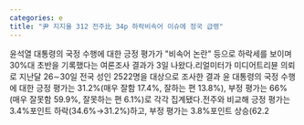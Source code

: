 ```yaml
---
categories: e
title: "尹 지지율 312 전주比 34p 하락비속어 이슈에 정국 급랭"
---
```

윤석열 대통령의 국정 수행에 대한 긍정 평가가 "비속어 논란" 등으로 하락세를 보이며 30%대 초반을 기록했다는 여론조사 결과가 3일 나왔다.리얼미터가 미디어트리뷴 의뢰로 지난달 26∼30일 전국 성인 2522명을 대상으로 조사한 결과 윤 대통령의 국정 수행에 대한 긍정 평가는 31.2%(매우 잘함 17.4%, 잘하는 편 13.8%), 부정 평가는 66%(매우 잘못함 59.9%, 잘못하는 편 6.1%)로 각각 집계됐다.전주와 비교해 긍정 평가는 3.4%포인트 하락(34.6%→31.2%)하고, 부정 평가는 3.8%포인트 상승(62.2
